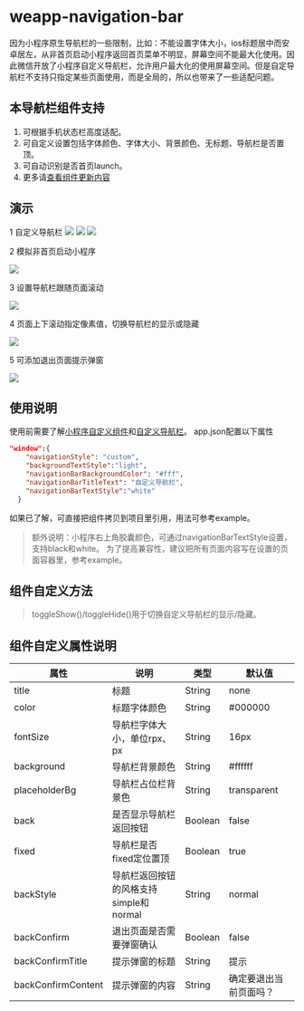 # weapp-navigation-bar

因为小程序原生导航栏的一些限制，比如：不能设置字体大小，ios标题居中而安卓居左，从非首页启动小程序返回首页菜单不明显，屏幕空间不能最大化使用。因此微信开放了小程序自定义导航栏，允许用户最大化的使用屏幕空间。但是自定导航栏不支持只指定某些页面使用，而是全局的，所以也带来了一些适配问题。
## 本导航栏组件支持
1. 可根据手机状态栏高度适配。
2. 可自定义设置包括字体颜色、字体大小、背景颜色、无标题、导航栏是否置顶。
3. 可自动识别是否首页launch。
4. 更多请[查看组件更新内容](https://github.com/mulook/weapp-navigation-bar/blob/master/CHANGELOG.md)

## 演示
1 自定义导航栏
   <img widt="375" src="https://raw.githubusercontent.com/mulook/weapp-navigation-bar/master/assets/example5.gif">
   <img widt="375" src="https://raw.githubusercontent.com/mulook/weapp-navigation-bar/master/assets/example1.gif">
   <img widt="375" src="https://raw.githubusercontent.com/mulook/weapp-navigation-bar/master/assets/example6.gif">

2 模拟非首页启动小程序

   <img widt="375" src="https://raw.githubusercontent.com/mulook/weapp-navigation-bar/master/assets/example2.gif">

3 设置导航栏跟随页面滚动

   <img widt="375" src="https://raw.githubusercontent.com/mulook/weapp-navigation-bar/master/assets/example3.gif">

4 页面上下滚动指定像素值，切换导航栏的显示或隐藏

   <img widt="375" src="https://raw.githubusercontent.com/mulook/weapp-navigation-bar/master/assets/example4.gif">

5 可添加退出页面提示弹窗

   <img widt="375" src="https://raw.githubusercontent.com/mulook/weapp-navigation-bar/master/assets/example7.gif">
   
## 使用说明
使用前需要了解[小程序自定义组件](https://developers.weixin.qq.com/miniprogram/dev/framework/custom-component/)和[自定义导航栏](https://developers.weixin.qq.com/miniprogram/dev/framework/config.html#window)。
app.json配置以下属性
``` json
"window":{
    "navigationStyle": "custom",
    "backgroundTextStyle":"light",
    "navigationBarBackgroundColor": "#fff",
    "navigationBarTitleText": "自定义导航栏",
    "navigationBarTextStyle":"white"
  }
```
如果已了解，可直接把组件拷贝到项目里引用，用法可参考example。
> 额外说明：小程序右上角胶囊颜色，可通过navigationBarTextStyle设置，支持black和white。
> 为了提高兼容性，建议把所有页面内容写在设置的页面容器里，参考example。
## 组件自定义方法
> toggleShow()/toggleHide()用于切换自定义导航栏的显示/隐藏。
## 组件自定义属性说明
| 属性          | 说明                        | 类型    | 默认值      |
| ------------- | --------------------------- | ------- | ----------- |
| title         | 标题                        | String  | none        |
| color         | 标题字体颜色                | String  | #000000     |
| fontSize      | 导航栏字体大小，单位rpx、px | String  | 16px       |
| background    | 导航栏背景颜色              | String  | #ffffff     |
| placeholderBg | 导航栏占位栏背景色          | String  | transparent |
| back          | 是否显示导航栏返回按钮      | Boolean | false       |
| fixed         | 导航栏是否fixed定位置顶     | Boolean | true        |
| backStyle     | 导航栏返回按钮的风格支持simple和normal| String  | normal |
| backConfirm   | 退出页面是否需要弹窗确认      | Boolean | false       |
| backConfirmTitle| 提示弹窗的标题     | String | 提示        |
| backConfirmContent| 提示弹窗的内容     | String | 确定要退出当前页面吗？|
